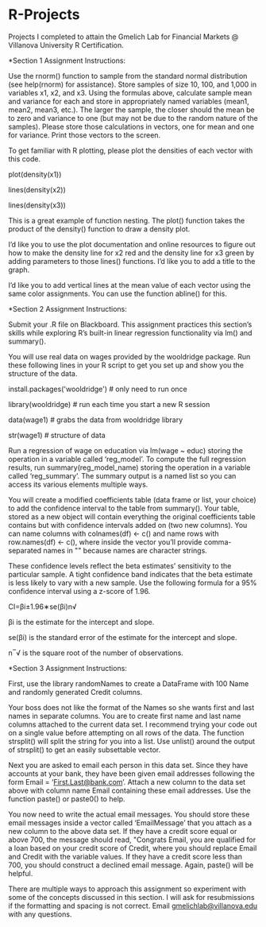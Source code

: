 # R-Projects
Projects I completed to attain the Gmelich Lab for Financial Markets @ Villanova University R Certification. 

*Section 1 Assignment Instructions:

Use the rnorm() function to sample from the standard normal distribution (see help(rnorm) for assistance). Store samples of size 10, 100, and 1,000 in variables x1, x2, and x3. Using the formulas above, calculate sample mean and variance for each and store in appropriately named variables (mean1, mean2, mean3, etc.). The larger the sample, the closer should the mean be to zero and variance to one (but may not be due to the random nature of the samples). Please store those calculations in vectors, one for mean and one for variance. Print those vectors to the screen.

To get familiar with R plotting, please plot the densities of each vector with this code.

plot(density(x1))

lines(density(x2))

lines(density(x3))

This is a great example of function nesting. The plot() function takes the product of the density() function to draw a density plot.

I’d like you to use the plot documentation and online resources to figure out how to make the density line for x2 red and the density line for x3 green by adding parameters to those lines() functions. I’d like you to add a title to the graph.

I’d like you to add vertical lines at the mean value of each vector using the same color assignments. You can use the function abline() for this.

*Section 2 Assignment Instructions:

Submit your .R file on Blackboard. This assignment practices this section’s skills while exploring R’s built-in linear regression functionality via lm() and summary().

You will use real data on wages provided by the wooldridge package. Run these following lines in your R script to get you set up and show you the structure of the data.

install.packages('wooldridge') # only need to run once

library(wooldridge) # run each time you start a new R session

data(wage1) # grabs the data from wooldridge library

str(wage1) # structure of data

Run a regression of wage on education via lm(wage ~ educ) storing the operation in a variable called ‘reg_model’. To compute the full regression results, run summary(reg_model_name) storing the operation in a variable called ‘reg_summary’. The summary output is a named list so you can access its various elements multiple ways.

You will create a modified coefficients table (data frame or list, your choice) to add the confidence interval to the table from summary(). Your table, stored as a new object will contain everything the original coefficients table contains but with confidence intervals added on (two new columns). You can name columns with colnames(df) <- c() and name rows with row.names(df) <- c(), where inside the vector you’ll provide comma-separated names in "" because names are character strings.

These confidence levels reflect the beta estimates’ sensitivity to the particular sample. A tight confidence band indicates that the beta estimate is less likely to vary with a new sample. Use the following formula for a 95% confidence interval using a z-score of 1.96.

CI=βi±1.96∗se(βi)n√

βi is the estimate for the intercept and slope.

se(βi) is the standard error of the estimate for the intercept and slope.

n‾√ is the square root of the number of observations.

*Section 3 Assignment Instructions:

First, use the library randomNames to create a DataFrame with 100 Name and randomly generated Credit columns.

Your boss does not like the format of the Names so she wants first and last names in separate columns. You are to create first name and last name columns attached to the current data set. I recommend trying your code out on a single value before attempting on all rows of the data. The function strsplit() will split the string for you into a list. Use unlist() around the output of strsplit() to get an easily subsettable vector.

Next you are asked to email each person in this data set. Since they have accounts at your bank, they have been given email addresses following the form Email = ‘First.Last@bank.com’. Attach a new column to the data set above with column name Email containing these email addresses. Use the function paste() or paste0() to help.

You now need to write the actual email messages. You should store these email messages inside a vector called ‘EmailMessage’ that you attach as a new column to the above data set. If they have a credit score equal or above 700, the message should read, "Congrats Email, you are qualified for a loan based on your credit score of Credit, where you should replace Email and Credit with the variable values. If they have a credit score less than 700, you should construct a declined email message. Again, paste() will be helpful.

There are multiple ways to approach this assignment so experiment with some of the concepts discussed in this section. I will ask for resubmissions if the formatting and spacing is not correct. Email gmelichlab@villanova.edu with any questions.

